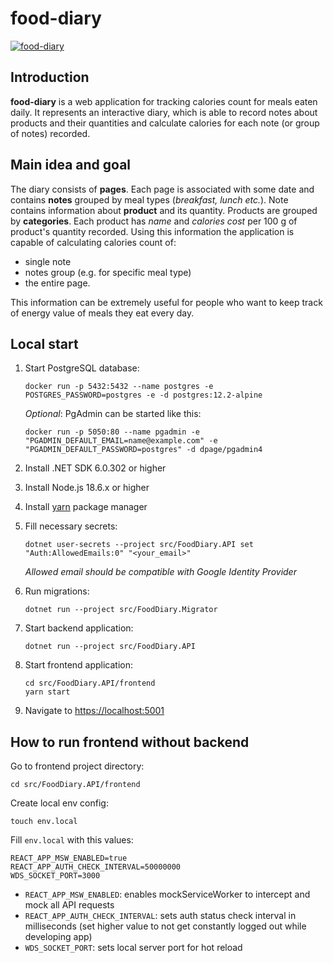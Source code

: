 # food-diary

[![food-diary](https://github.com/pkirilin/food-diary/actions/workflows/build.yml/badge.svg?branch=main)](https://github.com/pkirilin/food-diary/actions/workflows/build.yml)

## Introduction

**food-diary** is a web application for tracking calories count for meals eaten daily. It represents an interactive diary, which is able to record notes about products and their quantities and calculate calories for each note (or group of notes) recorded.

## Main idea and goal

The diary consists of **pages**. Each page is associated with some date and contains **notes** grouped by meal types (_breakfast, lunch etc._). Note contains information about **product** and its quantity. Products are grouped by **categories**. Each product has _name_ and _calories cost_ per 100 g of product's quantity recorded. Using this information the application is capable of calculating calories count of:

- single note
- notes group (e.g. for specific meal type)
- the entire page.

This information can be extremely useful for people who want to keep track of energy value of meals they eat every day.

## Local start

1. Start PostgreSQL database:

    ```shell
    docker run -p 5432:5432 --name postgres -e POSTGRES_PASSWORD=postgres -e -d postgres:12.2-alpine
    ```

    _Optional_: PgAdmin can be started like this:

    ```shell
    docker run -p 5050:80 --name pgadmin -e "PGADMIN_DEFAULT_EMAIL=name@example.com" -e "PGADMIN_DEFAULT_PASSWORD=postgres" -d dpage/pgadmin4
    ```

1. Install .NET SDK 6.0.302 or higher

1. Install Node.js 18.6.x or higher

1. Install [yarn](https://yarnpkg.com/getting-started/install) package manager

1. Fill necessary secrets:

    ```shell
    dotnet user-secrets --project src/FoodDiary.API set "Auth:AllowedEmails:0" "<your_email>"
    ```

    _Allowed email should be compatible with Google Identity Provider_

1. Run migrations:

    ```shell
    dotnet run --project src/FoodDiary.Migrator
    ```

1. Start backend application:

    ```shell
    dotnet run --project src/FoodDiary.API
    ```

1. Start frontend application:

    ```shell
    cd src/FoodDiary.API/frontend
    yarn start
    ```

1. Navigate to <https://localhost:5001>

## How to run frontend without backend

Go to frontend project directory:

```shell
cd src/FoodDiary.API/frontend
```

Create local env config:

```shell
touch env.local
```

Fill `env.local` with this values:

```text
REACT_APP_MSW_ENABLED=true
REACT_APP_AUTH_CHECK_INTERVAL=50000000
WDS_SOCKET_PORT=3000
```

- `REACT_APP_MSW_ENABLED`: enables mockServiceWorker to intercept and mock all API requests
- `REACT_APP_AUTH_CHECK_INTERVAL`: sets auth status check interval in milliseconds (set higher value to not get constantly logged out while developing app)
- `WDS_SOCKET_PORT`: sets local server port for hot reload
